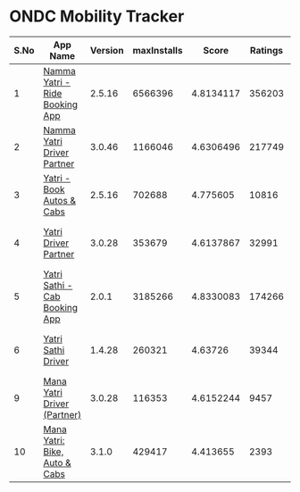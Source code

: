 # ONDC Mobility Tracker

| S.No | App Name | Version | maxInstalls | Score | Ratings | 1 Star | 5 Star | Google Play Info |
|------|----------|---------|-------------|-------|---------|--------|--------|------------------|
| 1 | [Namma Yatri - Ride Booking App](https://play.google.com/store/apps/details?id=in.juspay.nammayatri) | 2.5.16 | 6566396 | 4.8134117 | 356203 | 5888 | 314809 | [Reviews (16342)](https://flatgithub.com/DigitalIndiaArchiver/NammaYatriStats?filename=raw-data%2Freviews%2FReviews_in.juspay.nammayatri.json) - [Permissions (20)](https://flatgithub.com/DigitalIndiaArchiver/NammaYatriStats?filename=raw-data%2Freviews%2FPermissions_in.juspay.nammayatri.json) |
| 2 | [Namma Yatri Driver Partner](https://play.google.com/store/apps/details?id=in.juspay.nammayatripartner) | 3.0.46 | 1166046 | 4.6306496 | 217749 | 10762 | 184755 | [Reviews (7216)](https://flatgithub.com/DigitalIndiaArchiver/NammaYatriStats?filename=raw-data%2Freviews%2FReviews_in.juspay.nammayatripartner.json) - [Permissions (26)](https://flatgithub.com/DigitalIndiaArchiver/NammaYatriStats?filename=raw-data%2Freviews%2FPermissions_in.juspay.nammayatripartner.json) |
| 3 | [Yatri - Book Autos & Cabs](https://play.google.com/store/apps/details?id=net.openkochi.yatri) | 2.5.16 | 702688 | 4.775605 | 10816 | 230 | 9455 | [Reviews (738)](https://flatgithub.com/DigitalIndiaArchiver/NammaYatriStats?filename=raw-data%2Freviews%2FReviews_net.openkochi.yatri.json) - [Permissions (20)](https://flatgithub.com/DigitalIndiaArchiver/NammaYatriStats?filename=raw-data%2Freviews%2FPermissions_net.openkochi.yatri.json) |
| 4 | [Yatri Driver Partner](https://play.google.com/store/apps/details?id=net.openkochi.yatripartner) | 3.0.28 | 353679 | 4.6137867 | 32991 | 1797 | 27916 | [Reviews (1255)](https://flatgithub.com/DigitalIndiaArchiver/NammaYatriStats?filename=raw-data%2Freviews%2FReviews_net.openkochi.yatripartner.json) - [Permissions (26)](https://flatgithub.com/DigitalIndiaArchiver/NammaYatriStats?filename=raw-data%2Freviews%2FPermissions_net.openkochi.yatripartner.json) |
| 5 | [Yatri Sathi - Cab Booking App](https://play.google.com/store/apps/details?id=in.juspay.jatrisaathi) | 2.0.1 | 3185266 | 4.8330083 | 174266 | 1999 | 154734 | [Reviews (9169)](https://flatgithub.com/DigitalIndiaArchiver/NammaYatriStats?filename=raw-data%2Freviews%2FReviews_in.juspay.jatrisaathi.json) - [Permissions (20)](https://flatgithub.com/DigitalIndiaArchiver/NammaYatriStats?filename=raw-data%2Freviews%2FPermissions_in.juspay.jatrisaathi.json) |
| 6 | [Yatri Sathi Driver](https://play.google.com/store/apps/details?id=in.juspay.jatrisaathidriver) | 1.4.28 | 260321 | 4.63726 | 39344 | 1849 | 33326 | [Reviews (1324)](https://flatgithub.com/DigitalIndiaArchiver/NammaYatriStats?filename=raw-data%2Freviews%2FReviews_in.juspay.jatrisaathidriver.json) - [Permissions (25)](https://flatgithub.com/DigitalIndiaArchiver/NammaYatriStats?filename=raw-data%2Freviews%2FPermissions_in.juspay.jatrisaathidriver.json) |
| 9 | [Mana Yatri Driver (Partner)](https://play.google.com/store/apps/details?id=in.mobility.manayatripartner) | 3.0.28 | 116353 | 4.6152244 | 9457 | 591 | 8046 | [Reviews (485)](https://flatgithub.com/DigitalIndiaArchiver/NammaYatriStats?filename=raw-data%2Freviews%2FReviews_in.mobility.manayatripartner.json) - [Permissions (26)](https://flatgithub.com/DigitalIndiaArchiver/NammaYatriStats?filename=raw-data%2Freviews%2FPermissions_in.mobility.manayatripartner.json) |
| 10 | [Mana Yatri: Bike, Auto & Cabs](https://play.google.com/store/apps/details?id=in.mobility.manayatri) | 3.1.0 | 429417 | 4.413655 | 2393 | 249 | 1883 | [Reviews (295)](https://flatgithub.com/DigitalIndiaArchiver/NammaYatriStats?filename=raw-data%2Freviews%2FReviews_in.mobility.manayatri.json) - [Permissions (20)](https://flatgithub.com/DigitalIndiaArchiver/NammaYatriStats?filename=raw-data%2Freviews%2FPermissions_in.mobility.manayatri.json) |
